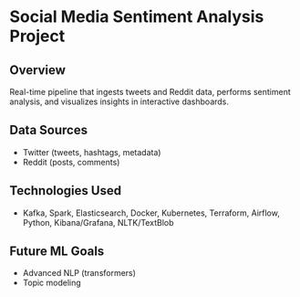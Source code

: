 # Social Media Sentiment Analysis Project

## Overview
Real-time pipeline that ingests tweets and Reddit data, performs sentiment analysis, and visualizes insights in interactive dashboards.

## Data Sources
- Twitter (tweets, hashtags, metadata)
- Reddit (posts, comments)

## Technologies Used
- Kafka, Spark, Elasticsearch, Docker, Kubernetes, Terraform, Airflow, Python, Kibana/Grafana, NLTK/TextBlob

## Future ML Goals
- Advanced NLP (transformers)
- Topic modeling
